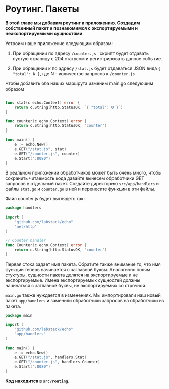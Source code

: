 # Роутинг. Пакеты

**В этой главе мы добавим роутинг к приложению. Создадим собственный пакет и
познакомимся с экспортируемыми и неэкспортируемыми сущностями**

Устроим наше приложение следующим образом:

1. При обращении по адресу `/counter.js `
скрипт будет отдавать пустую страницу с 204 статусом и регистрировать
данное событие.

2. При обращении к по адресу `/stat.js` будет отдаваться JSON вида
`{ "total": N }`, где N - количество запросов к  `/counter.js`

Чтобы добавить оба наших маршрута изменим main.go следующим образом

```go

func stat(c echo.Context) error {
	return c.String(http.StatusOK, `{ "total": 0 }`)
}

func counter(c echo.Context) error {
	return c.String(http.StatusOK, "counter")
}

func main() {
	e := echo.New()
	e.GET("/stat.js", stat)
	e.GET("/counter.js", counter)
	e.Start(":8080")
}
```

В реальном приложении обработчиков может быть очень много, чтобы сохранить читаемость
кода давайте вынесем обработчики GET запросов в отдельный пакет. Создайте директорию
`src/app/handlers` и файлы `stat.go` и `counter.go` в ней и перенесите функции в эти файлы.

Файл counter.js будет выглядеть так:

```go
package handlers

import (
	"github.com/labstack/echo"
	"net/http"
)

// Counter handler
func Counter(c echo.Context) error {
	return c.String(http.StatusOK, "counter")
}

```

Первая стока задает имя пакета. Обратите также внимание то, что имя функции
теперь начинается с заглавной буквы. Аналогично полям стуктуры, сущности пакета
делятся на экспортируемые и не экспортируемые. Имена экспортируемых сущностей
должны начинаться с заглавной буквы, не экспортируемых со строчной.

`main.go` также нуждается в изменениях. Мы импортировали наш новый пакет
`app/handlers` и заменили обработчики запросов на обработчики из пакета.


```go
package main

import (
	"github.com/labstack/echo"
	"app/handlers"
)

func main() {
	e := echo.New()
	e.GET("/stat.js", handlers.Stat)
	e.GET("/counter.js", handlers.Counter)
	e.Start(":8080")
}
```
**Код находится в `src/routing`.**
